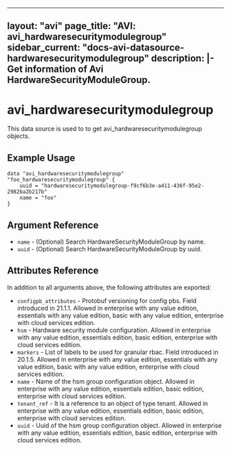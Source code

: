 <!--
    Copyright 2021 VMware, Inc.
    SPDX-License-Identifier: Mozilla Public License 2.0
-->
---
layout: "avi"
page_title: "AVI: avi_hardwaresecuritymodulegroup"
sidebar_current: "docs-avi-datasource-hardwaresecuritymodulegroup"
description: |-
  Get information of Avi HardwareSecurityModuleGroup.
---

# avi_hardwaresecuritymodulegroup

This data source is used to to get avi_hardwaresecuritymodulegroup objects.

## Example Usage

```hcl
data "avi_hardwaresecuritymodulegroup" "foo_hardwaresecuritymodulegroup" {
    uuid = "hardwaresecuritymodulegroup-f9cf6b3e-a411-436f-95e2-2982ba2b217b"
    name = "foo"
}
```

## Argument Reference

* `name` - (Optional) Search HardwareSecurityModuleGroup by name.
* `uuid` - (Optional) Search HardwareSecurityModuleGroup by uuid.

## Attributes Reference

In addition to all arguments above, the following attributes are exported:

* `configpb_attributes` - Protobuf versioning for config pbs. Field introduced in 21.1.1. Allowed in enterprise with any value edition, essentials with any value edition, basic with any value edition, enterprise with cloud services edition.
* `hsm` - Hardware security module configuration. Allowed in enterprise with any value edition, essentials edition, basic edition, enterprise with cloud services edition.
* `markers` - List of labels to be used for granular rbac. Field introduced in 20.1.5. Allowed in enterprise with any value edition, essentials with any value edition, basic with any value edition, enterprise with cloud services edition.
* `name` - Name of the hsm group configuration object. Allowed in enterprise with any value edition, essentials edition, basic edition, enterprise with cloud services edition.
* `tenant_ref` - It is a reference to an object of type tenant. Allowed in enterprise with any value edition, essentials edition, basic edition, enterprise with cloud services edition.
* `uuid` - Uuid of the hsm group configuration object. Allowed in enterprise with any value edition, essentials edition, basic edition, enterprise with cloud services edition.

